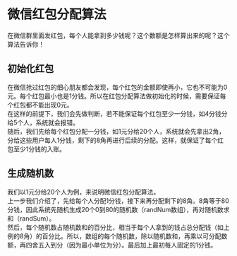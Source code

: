 ﻿# 微信红包分配算法
在微信群里面发红包，每个人能拿到多少钱呢？这个数额是怎样算出来的呢？这个算法告诉你！

## 初始化红包
在微信抢过红包的细心朋友都会发现，每个红包的金额即使再小，它也不可能为0元。每个红包最小也是1分钱。所以在红包分配算法做初始化的时候，需要保证每个红包都不能出现0元。
<br>
在这样的前提下，我们会先做判断，若不能保证每个红包至少一分钱，如4分钱分给5个人，系统就会报错。
<br>
随后，我们先给每个红包分配一分钱，如1元分给20个人，系统就会先拿出2角，分给这些用户每人1分钱，剩下的8角再进行后续的分配。这样，就保证了每个红包至少1分钱的入账。

## 生成随机数
我们以1元分给20个人为例，来说明微信红包分配算法。
<br>
上一步我们介绍了，先给每个人分配1分钱，接下来再分配剩下的8角。8角等于80分钱，因此系统先随机生成20个0到80的随机数（randNum数组），再对随机数求和（randSum）。
<br>
然后，每个随机数占随机数和的百分比，相当于每个人拿到的钱占总分配钱（如上例的8角）的百分比。所以，数组的每个随机数，除以随机数和，再乘以可分配数额，再四舍五入到分（因为最小单位为分）。最后加上最初每人固定的1分钱。